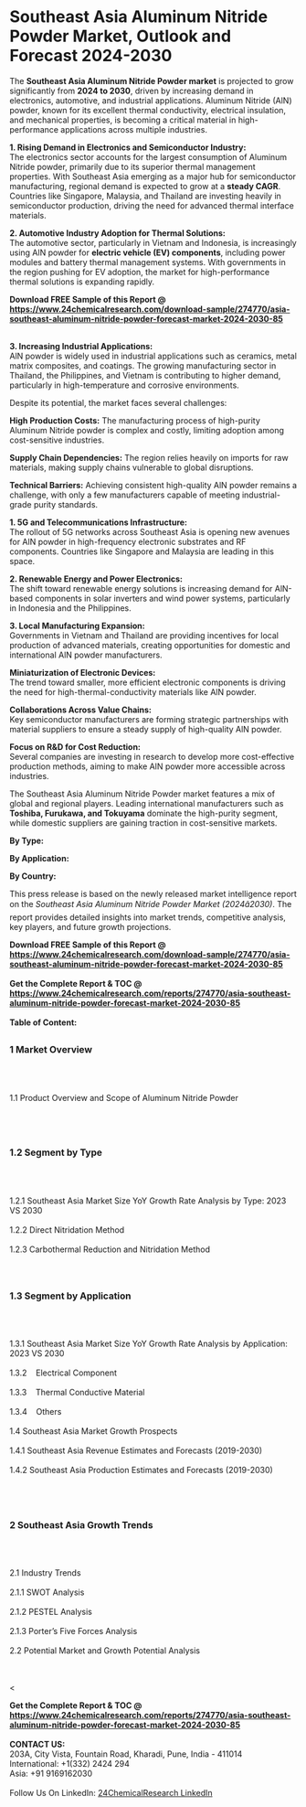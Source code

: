 <h1>Southeast Asia Aluminum Nitride Powder Market, Outlook and Forecast 2024-2030</h1><p>The <strong>Southeast Asia Aluminum Nitride Powder market</strong> is projected to grow significantly from <strong>2024 to 2030</strong>, driven by increasing demand in electronics, automotive, and industrial applications. Aluminum Nitride (AlN) powder, known for its excellent thermal conductivity, electrical insulation, and mechanical properties, is becoming a critical material in high-performance applications across multiple industries.</p><p><strong>1. Rising Demand in Electronics and Semiconductor Industry:</strong><br>
The electronics sector accounts for the largest consumption of Aluminum Nitride powder, primarily due to its superior thermal management properties. With Southeast Asia emerging as a major hub for semiconductor manufacturing, regional demand is expected to grow at a <strong>steady CAGR</strong>. Countries like Singapore, Malaysia, and Thailand are investing heavily in semiconductor production, driving the need for advanced thermal interface materials.</p><p><strong>2. Automotive Industry Adoption for Thermal Solutions:</strong><br>
The automotive sector, particularly in Vietnam and Indonesia, is increasingly using AlN powder for <strong>electric vehicle (EV) components</strong>, including power modules and battery thermal management systems. With governments in the region pushing for EV adoption, the market for high-performance thermal solutions is expanding rapidly.</p><div><b>Download FREE Sample of this Report @ 
            <a href="https://www.24chemicalresearch.com/download-sample/274770/asia-southeast-aluminum-nitride-powder-forecast-market-2024-2030-85">
            https://www.24chemicalresearch.com/download-sample/274770/asia-southeast-aluminum-nitride-powder-forecast-market-2024-2030-85</a></b></div><br><p><strong>3. Increasing Industrial Applications:</strong><br>
AlN powder is widely used in industrial applications such as ceramics, metal matrix composites, and coatings. The growing manufacturing sector in Thailand, the Philippines, and Vietnam is contributing to higher demand, particularly in high-temperature and corrosive environments.</p><p>Despite its potential, the market faces several challenges:</p><p><strong>High Production Costs:</strong> The manufacturing process of high-purity Aluminum Nitride powder is complex and costly, limiting adoption among cost-sensitive industries.</p><p><strong>Supply Chain Dependencies:</strong> The region relies heavily on imports for raw materials, making supply chains vulnerable to global disruptions.</p><p><strong>Technical Barriers:</strong> Achieving consistent high-quality AlN powder remains a challenge, with only a few manufacturers capable of meeting industrial-grade purity standards.</p><p><strong>1. 5G and Telecommunications Infrastructure:</strong><br>
The rollout of 5G networks across Southeast Asia is opening new avenues for AlN powder in high-frequency electronic substrates and RF components. Countries like Singapore and Malaysia are leading in this space.</p><p><strong>2. Renewable Energy and Power Electronics:</strong><br>
The shift toward renewable energy solutions is increasing demand for AlN-based components in solar inverters and wind power systems, particularly in Indonesia and the Philippines.</p><p><strong>3. Local Manufacturing Expansion:</strong><br>
Governments in Vietnam and Thailand are providing incentives for local production of advanced materials, creating opportunities for domestic and international AlN powder manufacturers.</p><p><strong>Miniaturization of Electronic Devices:</strong><br>
	The trend toward smaller, more efficient electronic components is driving the need for high-thermal-conductivity materials like AlN powder.</p><p><strong>Collaborations Across Value Chains:</strong><br>
	Key semiconductor manufacturers are forming strategic partnerships with material suppliers to ensure a steady supply of high-quality AlN powder.</p><p><strong>Focus on R&amp;D for Cost Reduction:</strong><br>
	Several companies are investing in research to develop more cost-effective production methods, aiming to make AlN powder more accessible across industries.</p><p>The Southeast Asia Aluminum Nitride Powder market features a mix of global and regional players. Leading international manufacturers such as <strong>Toshiba, Furukawa, and Tokuyama</strong> dominate the high-purity segment, while domestic suppliers are gaining traction in cost-sensitive markets.</p><p><strong>By Type:</strong></p><p><strong>By Application:</strong></p><p><strong>By Country:</strong></p><p>This press release is based on the newly released market intelligence report on the <em>Southeast Asia Aluminum Nitride Powder Market (2024â2030)</em>. The report provides detailed insights into market trends, competitive analysis, key players, and future growth projections.</p><div><b>Download FREE Sample of this Report @ 
            <a href="https://www.24chemicalresearch.com/download-sample/274770/asia-southeast-aluminum-nitride-powder-forecast-market-2024-2030-85">
            https://www.24chemicalresearch.com/download-sample/274770/asia-southeast-aluminum-nitride-powder-forecast-market-2024-2030-85</a></b></div><br><div><b>Get the Complete Report & TOC @ 
            <a href="https://www.24chemicalresearch.com/reports/274770/asia-southeast-aluminum-nitride-powder-forecast-market-2024-2030-85">
            https://www.24chemicalresearch.com/reports/274770/asia-southeast-aluminum-nitride-powder-forecast-market-2024-2030-85</a></b></div><br>
            <b>Table of Content:</b><p><h2><span style="font-size:16px"><strong>1 Market Overview&nbsp;&nbsp; &nbsp;</strong></span></h2><br />
<br />
<p>1.1 Product Overview and Scope of Aluminum Nitride Powder&nbsp;</p><br />
<br />
<h2><strong><span style="font-size:16px">1.2 Segment by Type&nbsp;&nbsp; &nbsp;</span></strong></h2><br />
<br />
<p>1.2.1 Southeast Asia Market Size YoY Growth Rate Analysis by Type: 2023 VS 2030&nbsp;&nbsp; &nbsp;<br /><br />
1.2.2 Direct Nitridation Method&nbsp;&nbsp; &nbsp;<br /><br />
1.2.3 Carbothermal Reduction and Nitridation Method<br /><br />
<br />
<h2><span style="font-size:16px"><strong>1.3 Segment by Application&nbsp;&nbsp;</strong></span></h2><br />
<br />
<p>1.3.1 Southeast Asia Market Size YoY Growth Rate Analysis by Application: 2023 VS 2030&nbsp;&nbsp; &nbsp;<br /><br />
1.3.2&nbsp;&nbsp; &nbsp;Electrical Component<br /><br />
1.3.3&nbsp;&nbsp; &nbsp;Thermal Conductive Material<br /><br />
1.3.4&nbsp;&nbsp; &nbsp;Others<br /><br />
1.4 Southeast Asia Market Growth Prospects&nbsp;&nbsp; &nbsp;<br /><br />
1.4.1 Southeast Asia Revenue Estimates and Forecasts (2019-2030)&nbsp;&nbsp; &nbsp;<br /><br />
1.4.2 Southeast Asia Production Estimates and Forecasts (2019-2030)&nbsp;&nbsp;</p><br />
<br />
<h2><span style="font-size:16px"><strong>2 Southeast Asia Growth Trends&nbsp;&nbsp; &nbsp;</strong></span></h2><br />
<br />
<p>2.1 Industry Trends&nbsp;&nbsp; &nbsp;<br /><br />
2.1.1 SWOT Analysis&nbsp;&nbsp; &nbsp;<br /><br />
2.1.2 PESTEL Analysis&nbsp;&nbsp; &nbsp;<br /><br />
2.1.3 Porter&rsquo;s Five Forces Analysis&nbsp;&nbsp; &nbsp;<br /><br />
2.2 Potential Market and Growth Potential Analysis&nbsp;&nbsp; &nbsp;</p><br />
<br />
<</p><div><b>Get the Complete Report & TOC @ 
            <a href="https://www.24chemicalresearch.com/reports/274770/asia-southeast-aluminum-nitride-powder-forecast-market-2024-2030-85">
            https://www.24chemicalresearch.com/reports/274770/asia-southeast-aluminum-nitride-powder-forecast-market-2024-2030-85</a></b></div><br><b>CONTACT US:</b><br>
            203A, City Vista, Fountain Road, Kharadi, Pune, India - 411014<br>
            International: +1(332) 2424 294<br>
            Asia: +91 9169162030 <br><br>
            Follow Us On LinkedIn: <a href="https://www.linkedin.com/company/24chemicalresearch/">24ChemicalResearch LinkedIn</a>